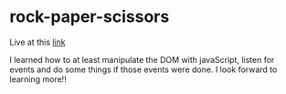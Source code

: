 # rock-paper-scissors

Live at this [link](https://github.com/mthokozisisipho/rock-paper-scissors.git)

I learned how to at least manipulate the DOM with javaScript, listen for events and do some things if those events were done. I look forward to learning more!!
